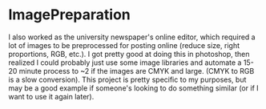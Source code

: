 # ImagePreparation
 I also worked as the university newspaper's online editor, which required a lot of images to be preprocessed for posting online (reduce size, right proportions, RGB, etc.). I got pretty good at doing this in photoshop, then realized I could probably just use some image libraries and automate a 15-20 minute process to ~2 if the images are CMYK and large. (CMYK to RGB is a slow conversion). This project is pretty specific to my purposes, but may be a good example if someone's looking to do something similar (or if I want to use it again later).
